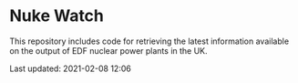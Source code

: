 # Nuke Watch

This repository includes code for retrieving the latest information available on the output of EDF nuclear power plants in the UK.

Last updated: 2021-02-08 12:06